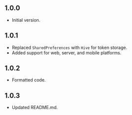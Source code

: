 ## 1.0.0

- Initial version.

## 1.0.1

- Replaced `SharedPreferences` with `Hive` for token storage.
- Added support for web, server, and mobile platforms.

## 1.0.2

- Formatted code.

## 1.0.3

- Updated README.md.
